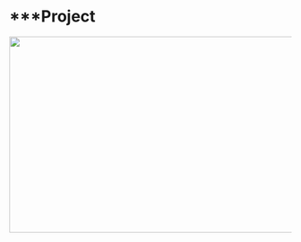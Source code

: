 # ***Project
<img src = "https://media.giphy.com/media/VgNyPW72GjTh54CNJN/giphy.gif" width = "650px" height = "350px">

